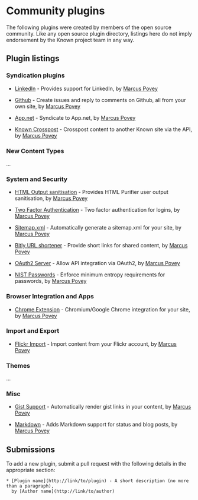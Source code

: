 # Community plugins

The following plugins were created by members of the open source community. Like any open source plugin directory,
listings here do not imply endorsement by the Known project team in any way.

## Plugin listings


### Syndication plugins

* [LinkedIn](https://github.com/mapkyca/KnownLinkedin) - Provides support for LinkedIn, 
    by [Marcus Povey](https://www.marcus-povey.co.uk)

* [Github](https://github.com/mapkyca/KnownGithub) - Create issues and reply to comments on Github, all from your own site, 
    by [Marcus Povey](https://www.marcus-povey.co.uk)

* [App.net](https://github.com/mapkyca/KnownAppNet) - Syndicate to App.net, 
    by [Marcus Povey](https://www.marcus-povey.co.uk)

* [Known Crosspost](https://github.com/mapkyca/KnownKnown) - Crosspost content to another Known site via the API, 
    by [Marcus Povey](https://www.marcus-povey.co.uk)

### New Content Types

...



### System and Security

* [HTML Output sanitisation](https://github.com/mapkyca/KnownHTMLPurifier) - Provides HTML Purifier user output sanitisation, 
    by [Marcus Povey](https://www.marcus-povey.co.uk)

* [Two Factor Authentication](https://github.com/mapkyca/Known2FA) - Two factor authentication for logins, 
    by [Marcus Povey](https://www.marcus-povey.co.uk)

* [Sitemap.xml](https://github.com/mapkyca/KnownSitemap) - Automatically generate a sitemap.xml for your site, 
    by [Marcus Povey](https://www.marcus-povey.co.uk)

* [Bitly URL shortener](https://github.com/mapkyca/KnownBitlyShorten) - Provide short links for shared content, 
    by [Marcus Povey](https://www.marcus-povey.co.uk)

* [OAuth2 Server](https://github.com/mapkyca/KnownOAuth2) - Allow API integration via OAuth2, 
    by [Marcus Povey](https://www.marcus-povey.co.uk)

* [NIST Passwords](https://github.com/mapkyca/KnownNISTPasswords) - Enforce minimum entropy requirements for passwords, 
    by [Marcus Povey](https://www.marcus-povey.co.uk)


### Browser Integration and Apps

* [Chrome Extension](https://github.com/mapkyca/KnownChrome) - Chromium/Google Chrome integration for your site, 
    by [Marcus Povey](https://www.marcus-povey.co.uk)


### Import and Export

* [Flickr Import](https://github.com/mapkyca/KnownFlickrImport) - Import content from your Flickr account, 
    by [Marcus Povey](https://www.marcus-povey.co.uk)


### Themes

...


### Misc

* [Gist Support](https://github.com/mapkyca/IdnoGist) - Automatically render gist links in your content, 
    by [Marcus Povey](https://www.marcus-povey.co.uk)

* [Markdown](https://github.com/mapkyca/IdnoMarkdown) - Adds Markdown support for status and blog posts, 
    by [Marcus Povey](https://www.marcus-povey.co.uk)





## Submissions

To add a new plugin, submit a pull request with the following details in the appropriate section:

```
* [Plugin name](http://link/to/plugin) - A short description (no more than a paragraph), 
  by [Author name](http://link/to/author)
```